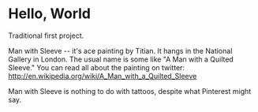 Hello, World
============

Traditional first project.

Man with Sleeve -- it's ace painting by Titian. It hangs in the National Gallery in London. The usual name is some like "A Man with a Quilted Sleeve." You can read all about the painting on twitter: http://en.wikipedia.org/wiki/A_Man_with_a_Quilted_Sleeve

Man with Sleeve is nothing to do with tattoos, despite what Pinterest might say.

